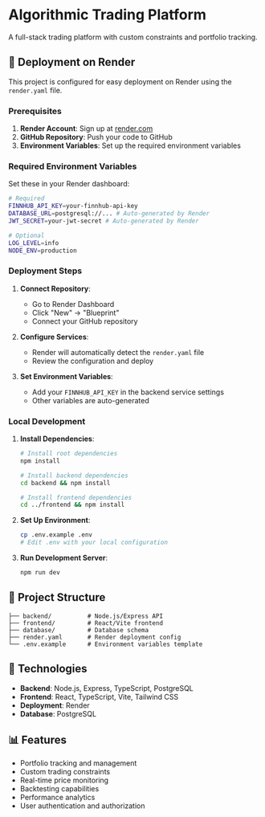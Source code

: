# Algorithmic Trading Platform

A full-stack trading platform with custom constraints and portfolio tracking.

## 🚀 Deployment on Render

This project is configured for easy deployment on Render using the `render.yaml` file.

### Prerequisites

1. **Render Account**: Sign up at [render.com](https://render.com)
2. **GitHub Repository**: Push your code to GitHub
3. **Environment Variables**: Set up the required environment variables

### Required Environment Variables

Set these in your Render dashboard:

```bash
# Required
FINNHUB_API_KEY=your-finnhub-api-key
DATABASE_URL=postgresql://... # Auto-generated by Render
JWT_SECRET=your-jwt-secret # Auto-generated by Render

# Optional
LOG_LEVEL=info
NODE_ENV=production
```

### Deployment Steps

1. **Connect Repository**: 
   - Go to Render Dashboard
   - Click "New" → "Blueprint"
   - Connect your GitHub repository

2. **Configure Services**:
   - Render will automatically detect the `render.yaml` file
   - Review the configuration and deploy

3. **Set Environment Variables**:
   - Add your `FINNHUB_API_KEY` in the backend service settings
   - Other variables are auto-generated

### Local Development

1. **Install Dependencies**:
   ```bash
   # Install root dependencies
   npm install
   
   # Install backend dependencies
   cd backend && npm install
   
   # Install frontend dependencies
   cd ../frontend && npm install
   ```

2. **Set Up Environment**:
   ```bash
   cp .env.example .env
   # Edit .env with your local configuration
   ```

3. **Run Development Server**:
   ```bash
   npm run dev
   ```

## 📁 Project Structure

```
├── backend/          # Node.js/Express API
├── frontend/         # React/Vite frontend
├── database/         # Database schema
├── render.yaml       # Render deployment config
└── .env.example      # Environment variables template
```

## 🔧 Technologies

- **Backend**: Node.js, Express, TypeScript, PostgreSQL
- **Frontend**: React, TypeScript, Vite, Tailwind CSS
- **Deployment**: Render
- **Database**: PostgreSQL

## 📊 Features

- Portfolio tracking and management
- Custom trading constraints
- Real-time price monitoring
- Backtesting capabilities
- Performance analytics
- User authentication and authorization